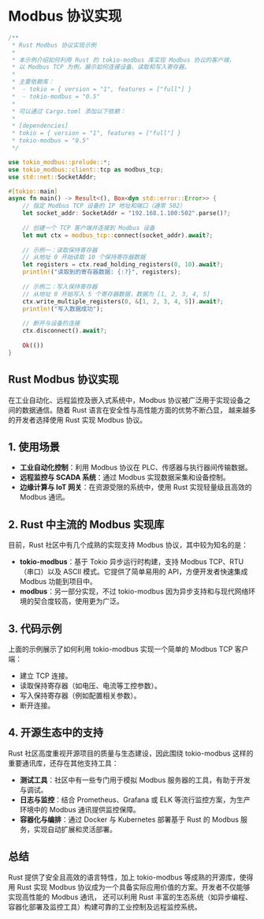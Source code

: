 # Modbus 协议实现

```rust
/**
 * Rust Modbus 协议实现示例
 *
 * 本示例介绍如何利用 Rust 的 tokio-modbus 库实现 Modbus 协议的客户端，
 * 以 Modbus TCP 为例，展示如何连接设备、读取和写入寄存器。
 *
 * 主要依赖库：
 *  - tokio = { version = "1", features = ["full"] }
 *  - tokio-modbus = "0.5"
 *
 * 可以通过 Cargo.toml 添加以下依赖：
 * 
 * [dependencies]
 * tokio = { version = "1", features = ["full"] }
 * tokio-modbus = "0.5"
 */

use tokio_modbus::prelude::*;
use tokio_modbus::client::tcp as modbus_tcp;
use std::net::SocketAddr;

#[tokio::main]
async fn main() -> Result<(), Box<dyn std::error::Error>> {
    // 指定 Modbus TCP 设备的 IP 地址和端口（通常 502）
    let socket_addr: SocketAddr = "192.168.1.100:502".parse()?;
    
    // 创建一个 TCP 客户端并连接到 Modbus 设备
    let mut ctx = modbus_tcp::connect(socket_addr).await?;
    
    // 示例一：读取保持寄存器
    // 从地址 0 开始读取 10 个保持寄存器数据
    let registers = ctx.read_holding_registers(0, 10).await?;
    println!("读取到的寄存器数据: {:?}", registers);
    
    // 示例二：写入保持寄存器
    // 从地址 0 开始写入 5 个寄存器数据，数据为 [1, 2, 3, 4, 5]
    ctx.write_multiple_registers(0, &[1, 2, 3, 4, 5]).await?;
    println!("写入数据成功");
    
    // 断开与设备的连接
    ctx.disconnect().await?;
    
    Ok(())
}

```

## Rust Modbus 协议实现

在工业自动化、远程监控及嵌入式系统中，Modbus 协议被广泛用于实现设备之间的数据通信。随着 Rust 语言在安全性与高性能方面的优势不断凸显，
越来越多的开发者选择使用 Rust 实现 Modbus 协议。

## 1. 使用场景

- **工业自动化控制**：利用 Modbus 协议在 PLC、传感器与执行器间传输数据。
- **远程监控与 SCADA 系统**：通过 Modbus 实现数据采集和设备控制。
- **边缘计算与 IoT 网关**：在资源受限的系统中，使用 Rust 实现轻量级且高效的 Modbus 通讯。

## 2. Rust 中主流的 Modbus 实现库

目前，Rust 社区中有几个成熟的实现支持 Modbus 协议，其中较为知名的是：

- **tokio-modbus**：基于 Tokio 异步运行时构建，支持 Modbus TCP、RTU（串口）以及 ASCII 模式。它提供了简单易用的 API，方便开发者快速集成 Modbus 功能到项目中。
- **modbus**：另一部分实现，不过 tokio-modbus 因为异步支持和与现代网络环境的契合度较高，使用更为广泛。

## 3. 代码示例

上面的示例展示了如何利用 tokio-modbus 实现一个简单的 Modbus TCP 客户端：

- 建立 TCP 连接。
- 读取保持寄存器（如电压、电流等工控参数）。
- 写入保持寄存器（例如配置相关参数）。
- 断开连接。

## 4. 开源生态中的支持

Rust 社区高度重视开源项目的质量与生态建设，因此围绕 tokio-modbus 这样的重要通讯库，还存在其他支持工具：

- **测试工具**：社区中有一些专门用于模拟 Modbus 服务器的工具，有助于开发与调试。
- **日志与监控**：结合 Prometheus、Grafana 或 ELK 等流行监控方案，为生产环境中的 Modbus 通讯提供监控保障。
- **容器化与编排**：通过 Docker 与 Kubernetes 部署基于 Rust 的 Modbus 服务，实现自动扩展和灵活部署。

## 总结

Rust 提供了安全且高效的语言特性，加上 tokio-modbus 等成熟的开源库，使得用 Rust 实现 Modbus 协议成为一个具备实际应用价值的方案。开发者不仅能够实现高性能的 Modbus 通讯，
还可以利用 Rust 丰富的生态系统（如异步编程、容器化部署及监控工具）构建可靠的工业控制及远程监控系统。
